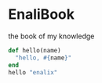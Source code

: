 # EnaliBook

the book of my knowledge

```ruby
def hello(name)
  "hello, #{name}"
end
hello "enalix"
```

